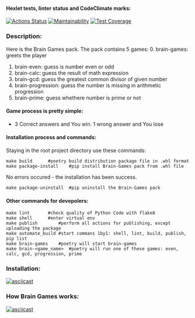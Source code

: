 #### Hexlet tests, linter status and CodeClimate marks:
[![Actions Status](https://github.com/minami-11/python-project-49/workflows/hexlet-check/badge.svg)](https://github.com/minami-11/python-project-49/actions)
[![Maintainability](https://api.codeclimate.com/v1/badges/1b7630544f96183d8c54/maintainability)](https://codeclimate.com/github/minami-11/python-project-49/maintainability)
[![Test Coverage](https://api.codeclimate.com/v1/badges/1b7630544f96183d8c54/test_coverage)](https://codeclimate.com/github/minami-11/python-project-49/test_coverage)


### Description:
Here is the Brain Games pack. The pack contains 5 games:
0. brain-games: greets the player
1. brain-even: guess is number even or odd
2. brain-calc: guess the result of math expression
3. brain-gcd: guess the greatest common divisor of given number
4. brain-progression: guess the number is missing in arithmetic progression
5. brain-prime: guess whethere number is prime or not

#### Game process is pretty simple:
* 3 Correct answers and You win. 1 wrong answer and You lose

#### Installation process and commands:
Staying in the root project directory use these commands:
```
make build 		#poetry build distribution package file in .whl format
make package-install	#pip install Brain-Games pack from .whl file
```
No errors occured - the installation has been success.

```
make package-uninstall  #pip uninstall the Brain-Games pack
```

#### Other commands for devepolers:
```
make lint		#check quality of Python Code with flake8
make shell		#enter virtual env
make publish		#perform all actions for publishing, except uploading the package
make automate_build	#start commans 1by1: shell, lint, build, publish, pip list
make brain-games	#poetry will start brain-games
make brain-<game_name>	#poetry will run one of these games: even, calc, gcd, progression, prime
```

### Installation:
[![asciicast](https://asciinema.org/a/6hDvHoGVzmLfY5Sp8Z0Uo11Az.svg)](https://asciinema.org/a/6hDvHoGVzmLfY5Sp8Z0Uo11Az)

### How Brain Games works:
[![asciicast](https://asciinema.org/a/QnXAfuwYyag0PMDZraevpkp4p.svg)](https://asciinema.org/a/QnXAfuwYyag0PMDZraevpkp4p)
